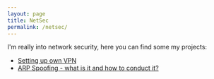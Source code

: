 ```yaml
---
layout: page
title: NetSec
permalink: /netsec/
---
```


I'm really into network security, here you can find some my projects:

* [Setting up own VPN](https://adi7312.github.io/NetSec/VPN/)
* [ARP Spoofing - what is it and how to conduct it?](https://adi7312.github.io/NetSec/ARP%20spoofing/)
